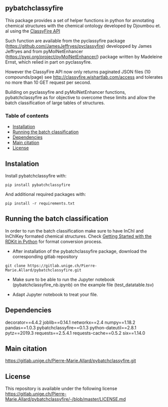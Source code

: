## pybatchclassyfire


This package provides a set of helper functions in python for 
annotating chemical structures with the chemical ontology developed by 
Djoumbou et. al using the [ClassyFire API](http://classyfire.wishartlab.com/)

Such function are available from the pyclassyfire package (https://github.com/JamesJeffryes/pyclassyfire) developped by James Jeffryes and from pyMolNetEnhancer (https://pypi.org/project/pyMolNetEnhancer/) package written by Madeleine Ernst, which relied in part on pyclassyfire.

However the ClassyFire API now only returns paginated JSON files (10 compounds/page) see <http://classyfire.wishartlab.com/access> and tolerates no more than 10 GET request per second.

Building on pyclassyfire and pyMolNetEnhancer functions, pybatchclassyfire as for objective to overcome these limits and allow the batch classification of large tables of structures.



### Table of contents

* [Installation](#installation)
* [Running the batch classification](#running_instructions)
* [Dependencies](#dependencies)
* [Main citation](#main_citation)
* [License](#license)



## Instalation <a name="instalation"></a>

Install pybatchclassyfire with:

 `pip install pybatchclassyfire`

And additional required packages with:

 `pip install -r requirements.txt`


## Running the batch classification <a name="running_instructions"></a>
 
In order to run the batch classification make sure to have InChI and InChIKey formated chemical structures.
Check [Getting Started with the RDKit in Python](https://www.rdkit.org/docs/GettingStartedInPython.html) for format conversion process.

 
* After installation of the pybatchclassyfire package, download the corresponding gitlab repository

 `git clone https://gitlab.unige.ch/Pierre-Marie.Allard/pybatchclassyfire.git`

* Make sure to be able to run the Jupyter notebook (pybatchclassyfire_nb.ipynb) on the example file (test_datatable.tsv)

* Adapt Jupyter notebook to treat your file.


## Dependencies <a name="dependencies"></a>

decorator==4.4.2
joblib==0.14.1
networkx==2.4
numpy==1.18.2
pandas==1.0.3
pybatchclassyfire==0.1.3
python-dateutil==2.8.1
pytz==2019.3
requests==2.5.4.1
requests-cache==0.5.2
six==1.14.0


## Main citation <a name="main_citation"></a>

https://gitlab.unige.ch/Pierre-Marie.Allard/pybatchclassyfire.git

## License <a name="license"></a>
This repository is available under the following license https://gitlab.unige.ch/Pierre-Marie.Allard/pybatchclassyfire/-/blob/master/LICENSE.md


